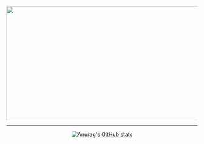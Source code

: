<div align="center">
  <img src="https://media.giphy.com/media/ZVik7pBtu9dNS/giphy.gif" width="600" height="300"/>

<hr>

[![Anurag's GitHub stats](https://github-readme-stats.vercel.app/api?username=p0w1nd&count_private=true&show_icons=true&theme=shades-of-purple)](https://github.com/anuraghazra/github-readme-stats)

</div>

<!--
**p0w1nd/p0w1nd** is a ✨ _special_ ✨ repository because its `README.md` (this file) appears on your GitHub profile.

Here are some ideas to get you started:

- 🔭 I’m currently working on ...
- 🌱 I’m currently learning ...
- 👯 I’m looking to collaborate on ...
- 🤔 I’m looking for help with ...
- 💬 Ask me about ...
- 📫 How to reach me: ...
- 😄 Pronouns: ...
- ⚡ Fun fact: ...
-->
